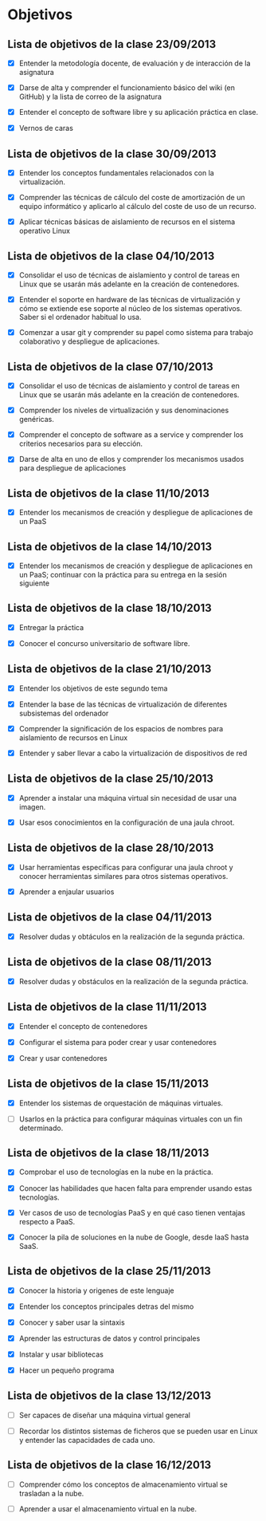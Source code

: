 Objetivos
=========

Lista de objetivos de la clase 23/09/2013
-----------------------------------------

- [x] Entender la metodología docente, de evaluación y de interacción de la asignatura

- [x] Darse de alta y comprender el funcionamiento básico del wiki (en GitHub) y la lista de correo de la asignatura

- [x] Entender el concepto de software libre y su aplicación práctica en clase.

- [x] Vernos de caras


Lista de objetivos de la clase 30/09/2013
-----------------------------------------

- [x] Entender los conceptos fundamentales relacionados con la virtualización.

- [x] Comprender las técnicas de cálculo del coste de amortización de un equipo informático y aplicarlo al cálculo del coste de uso de un recurso.

- [x] Aplicar técnicas básicas de aislamiento de recursos en el sistema operativo Linux

Lista de objetivos de la clase 04/10/2013
-----------------------------------------

- [x] Consolidar el uso de técnicas de aislamiento y control de tareas en Linux que se usarán más adelante en la creación de contenedores.

- [x] Entender el soporte en hardware de las técnicas de virtualización y cómo se extiende ese soporte al núcleo de los sistemas operativos. Saber si el ordenador habitual lo usa.

- [x] Comenzar a usar git y comprender su papel como sistema para trabajo colaborativo y despliegue de aplicaciones.

Lista de objetivos de la clase 07/10/2013
------------------------------------------


- [x] Consolidar el uso de técnicas de aislamiento y control de tareas en Linux que se usarán más adelante en la creación de contenedores.

- [x] Comprender los niveles de virtualización y sus denominaciones genéricas.

- [x] Comprender el concepto de software as a service y comprender los criterios necesarios para su elección.

- [x] Darse de alta en uno de ellos y comprender los mecanismos usados para despliegue de aplicaciones


Lista de objetivos de la clase 11/10/2013
------------------------------------------

- [x] Entender los mecanismos de creación y despliegue de aplicaciones de un PaaS


Lista de objetivos de la clase 14/10/2013
-----------------------------------------

- [x] Entender los mecanismos de creación y despliegue de aplicaciones en un PaaS; continuar con la práctica para su entrega en la sesión siguiente


Lista de objetivos de la clase 18/10/2013
-----------------------------------------

- [x]  Entregar la práctica

- [x] Conocer el concurso universitario de software libre.


Lista de objetivos de la clase 21/10/2013
-----------------------------------------

- [x] Entender los objetivos de este segundo tema

- [x] Entender la base de las técnicas de virtualización de diferentes subsistemas del ordenador

- [x] Comprender la significación de los espacios de nombres para aislamiento de recursos en Linux

- [x] Entender y saber llevar a cabo la virtualización de dispositivos de red

Lista de objetivos de la clase 25/10/2013
-----------------------------------------

- [x] Aprender a instalar una máquina virtual sin necesidad de usar una imagen.

- [x] Usar esos conocimientos en la configuración de una jaula chroot.

Lista de objetivos de la clase 28/10/2013
-----------------------------------------

- [x] Usar herramientas específicas para configurar una jaula chroot y conocer herramientas similares para otros sistemas operativos.

- [x] Aprender a enjaular usuarios


Lista de objetivos de la clase 04/11/2013
------------------------------------------

- [x] Resolver dudas y obtáculos en la realización de la segunda práctica.

Lista de objetivos de la clase 08/11/2013
-----------------------------------------

- [x] Resolver dudas y obstáculos en la realización de la segunda práctica.

Lista de objetivos de la clase 11/11/2013
-----------------------------------------

- [x] Entender el concepto de contenedores

- [x] Configurar el sistema para poder crear y usar contenedores

- [x] Crear y usar contenedores

Lista de objetivos de la clase 15/11/2013
-----------------------------------------

- [x] Entender los sistemas de orquestación de máquinas virtuales.

- [ ] Usarlos en la práctica para configurar máquinas virtuales con un fin determinado.

Lista de objetivos de la clase 18/11/2013
-----------------------------------------

- [x] Comprobar el uso de tecnologías en la nube en la práctica.

- [x] Conocer las habilidades que hacen falta para emprender usando estas tecnologías.

- [x] Ver casos de uso de tecnologías PaaS y en qué caso tienen ventajas respecto a PaaS.

- [x] Conocer la pila de soluciones en la nube de Google, desde IaaS hasta SaaS.

Lista de objetivos de la clase 25/11/2013
------------------------------------------

- [x] Conocer la historia y origenes de este lenguaje

- [x] Entender los conceptos principales detras del mismo

- [x] Conocer y saber usar la sintaxis

- [x] Aprender las estructuras de datos y control principales

- [x] Instalar y usar bibliotecas

- [x] Hacer un pequeño programa


Lista de objetivos de la clase 13/12/2013
------------------------------------------

- [ ] Ser capaces de diseñar una máquina virtual general

- [ ]  Recordar los distintos sistemas de ficheros que se pueden usar en Linux y entender las capacidades de cada uno.

Lista de objetivos de la clase 16/12/2013
------------------------------------------

- [ ] Comprender cómo los conceptos de almacenamiento virtual se trasladan a la nube.

- [ ] Aprender a usar el almacenamiento virtual en la nube.
